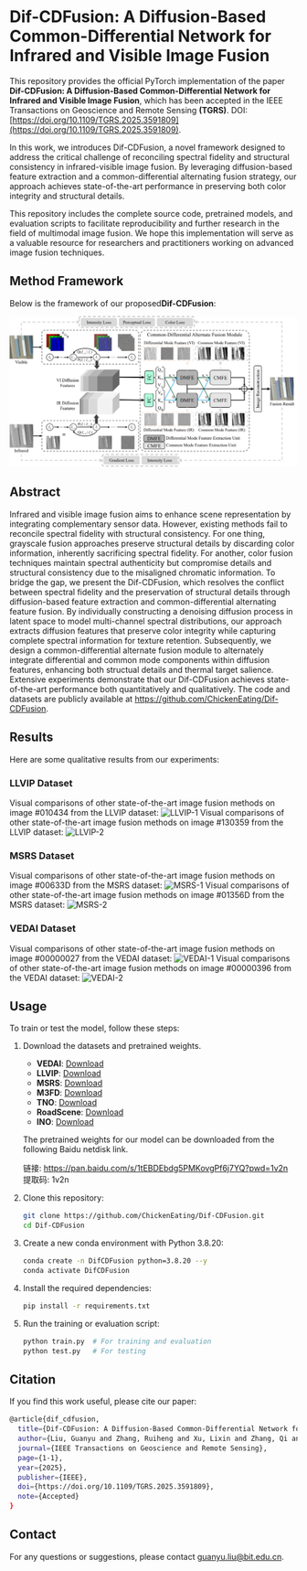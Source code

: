# Dif-CDFusion: A Diffusion-Based Common-Differential Network for Infrared and Visible Image Fusion

This repository provides the official PyTorch implementation of the paper ​**Dif-CDFusion: A Diffusion-Based Common-Differential Network for Infrared and Visible Image Fusion**, which has been accepted in the IEEE Transactions on Geoscience and Remote Sensing **(TGRS)**. DOI: [https://doi.org/10.1109/TGRS.2025.3591809](https://doi.org/10.1109/TGRS.2025.3591809).

In this work, we introduces ​Dif-CDFusion, a novel framework designed to address the critical challenge of reconciling spectral fidelity and structural consistency in infrared-visible image fusion. By leveraging diffusion-based feature extraction and a common-differential alternating fusion strategy, our approach achieves state-of-the-art performance in preserving both color integrity and structural details. 

This repository includes the complete source code, pretrained models, and evaluation scripts to facilitate reproducibility and further research in the field of multimodal image fusion. We hope this implementation will serve as a valuable resource for researchers and practitioners working on advanced image fusion techniques.

## Method Framework
Below is the framework of our proposed ​**Dif-CDFusion**:

![Dif-CDFusion Framework](./figs/Framework.png)

## Abstract
Infrared and visible image fusion aims to enhance scene representation by integrating complementary sensor data. However, existing methods fail to reconcile spectral fidelity with structural consistency. For one thing, grayscale fusion approaches preserve structural details by discarding color information, inherently sacrificing spectral fidelity. For another, color fusion techniques maintain spectral authenticity but compromise details and structural consistency due to the misaligned chromatic information. To bridge the gap, we present the Dif-CDFusion, which resolves the conflict between spectral fidelity and the preservation of structural details through diffusion-based feature extraction and common-differential alternating feature fusion. By individually constructing a denoising diffusion process in latent space to model multi-channel spectral distributions, our approach extracts diffusion features that preserve color integrity while capturing complete spectral information for texture retention. Subsequently, we design a common-differential alternate fusion module to alternately integrate differential and common mode components within diffusion features, enhancing both structual details and thermal target salience. Extensive experiments demonstrate that our Dif-CDFusion achieves state-of-the-art performance both quantitatively and qualitatively. The code and datasets are publicly available at https://github.com/ChickenEating/Dif-CDFusion.

## Results
Here are some qualitative results from our experiments:

### LLVIP Dataset
Visual comparisons of other state-of-the-art image fusion methods on image \#010434 from the LLVIP dataset:
![LLVIP-1](./figs/LLVIP-1.png)
Visual comparisons of other state-of-the-art image fusion methods on image \#130359 from the LLVIP dataset:
![LLVIP-2](./figs/LLVIP-2.png)

### MSRS Dataset
Visual comparisons of other state-of-the-art image fusion methods on image \#00633D from the MSRS dataset:
![MSRS-1](./figs/MSRS-1.png)
Visual comparisons of other state-of-the-art image fusion methods on image \#01356D from the MSRS dataset:
![MSRS-2](./figs/MSRS-2.png)

### VEDAI Dataset
Visual comparisons of other state-of-the-art image fusion methods on image \#00000027 from the VEDAI dataset:
![VEDAI-1](./figs/VEDAI-1.png)
Visual comparisons of other state-of-the-art image fusion methods on image \#00000396 from the VEDAI dataset:
![VEDAI-2](./figs/VEDAI-2.png)

## Usage
To train or test the model, follow these steps:
1. Download the datasets and pretrained weights.
   - ​**VEDAI**: [Download](https://downloads.greyc.fr/vedai/)
   - ​**LLVIP**: [Download](https://bupt-ai-cz.github.io/LLVIP/)
   - **MSRS**: [Download](https://github.com/Linfeng-Tang/MSRS)
   - **M3FD**: [Download](https://github.com/JinyuanLiu-CV/TarDAL)
   - ​**TNO**: [Download](https://figshare.com/articles/dataset/TNO_Image_Fusion_Dataset/1008029)
   - **RoadScene**: [Download](https://github.com/hanna-xu/RoadScene)
   - ​**INO**: [Download](https://www.ino.ca/en/technologies/video-analytics-dataset/videos/)

   The pretrained weights for our model can be downloaded from the following Baidu netdisk link.

   链接: https://pan.baidu.com/s/1tEBDEbdg5PMKovgPf6j7YQ?pwd=1v2n 提取码: 1v2n

3. Clone this repository:
   ```bash
   git clone https://github.com/ChickenEating/Dif-CDFusion.git
   cd Dif-CDFusion

4. Create a new conda environment with Python 3.8.20:
   ```bash
   conda create -n DifCDFusion python=3.8.20 --y
   conda activate DifCDFusion

5. Install the required dependencies:
   ```bash
   pip install -r requirements.txt

6. Run the training or evaluation script:
   ```bash
   python train.py  # For training and evaluation
   python test.py   # For testing

## Citation
If you find this work useful, please cite our paper:
   ```bash
   @article{dif_cdfusion,
     title={Dif-CDFusion: A Diffusion-Based Common-Differential Network for Infrared and Visible Image Fusion},
     author={Liu, Guanyu and Zhang, Ruiheng and Xu, Lixin and Zhang, Qi and Zhou, Daming},
     journal={IEEE Transactions on Geoscience and Remote Sensing},
     page={1-1},
     year={2025},
     publisher={IEEE},
     doi={https://doi.org/10.1109/TGRS.2025.3591809},
     note={Accepted}
   }
   ```
## Contact
For any questions or suggestions, please contact guanyu.liu@bit.edu.cn.

